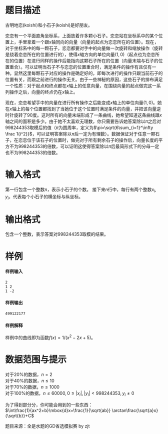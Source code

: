 
# 题目描述

古明地恋(koishi)和小石子(koishi)是好朋友。

恋恋有一个平面直角坐标系，上面放着许多颗小石子。恋恋站在坐标系中的某个位置上，手里拿着一个跟$x$轴同向的向量（向量的起点为恋恋所在的位置）。现在，对于坐标系中的每一颗石子，恋恋都要对手中的向量做一次旋转和缩放操作（旋转是绕着恋恋所在的位置进行的），使得$x$轴方向的单位向量$(1,0)$（起点也为恋恋所在的位置）在进行同样的操作后能指向这颗石子所在的位置（向量末端与石子的位置重合）。可以证明当石子不与恋恋的位置重合时，满足条件的操作有且仅有一种。显然这里每颗石子对应的操作是确定好的，即每次进行的操作只跟当前石子的位置有关，而跟之前进行的操作无关。由于一些神秘的原因，这些石子的排布满足一个性质：对于起点和终点都在$x$轴上的任意向量，在围绕向量的起点做完这一系列操作之后，向量的终点仍在$x$轴上。

现在，恋恋希望手中的向量在进行所有操作之后能变成$x$轴上的单位向量$(1,0)$。她在$x$轴上的每个位置都找到了当她位于这个位置时满足条件的向量，并把该向量逆时针旋转了$90$度。这时所有的向量末端形成了一条曲线，她希望知道这条曲线跟$x$轴之间的面积是多少。由于她不太喜欢无理数，你只需要告诉她答案除以$\pi$之后对$998244353$取模后的值（$\pi$为圆周率，定义为$\pi=\sqrt{6\sum_{i=1}^\infty \frac 1{i^2}}$，可以证明答案除以$\pi$后一定为有理数）。数据保证对于任意一颗石子，在恋恋位于该石子的位置时，做完对于所有剩余石子的操作后，向量长度的平方不为$998244353$的倍数，可以证明这使得答案除以$\pi$后最简形式下的分母一定也不为$998244353$的倍数。

# 输入格式

第一行包含一个整数$n$，表示小石子的个数。
接下来$n$行中，每行有两个整数$x_i,y_i$，代表每个小石子的横坐标与纵坐标。

# 输出格式

包含一个整数，表示答案对$998244353$取模的结果。

# 样例

#### 样例输入
```plain
2
1 2
1 -2
```
#### 样例输出
```plain
499122177
```

#### 样例解释

样例中的曲线即为函数$f(x)=1/(x^2-2x+5)$。

# 数据范围与提示

对于20%的数据，$n=2$  
对于40%的数据，$n\leq 10$  
对于70%的数据，$n\leq 1000$  
对于100%的数据，$n\leq 60000,0\leq |x_i|,|y_i|<998244353,y_i\ne 0$



为了得到部分分，你可能会用到的一些东西：  
$\int\frac{1}{ax^2+b}\mbox{d}x=\frac{1}{\sqrt{ab}} \arctan\frac{\sqrt{a}x}{\sqrt{b}}+C$

题目来源：全是水题的GD省选模拟赛 by zjt


